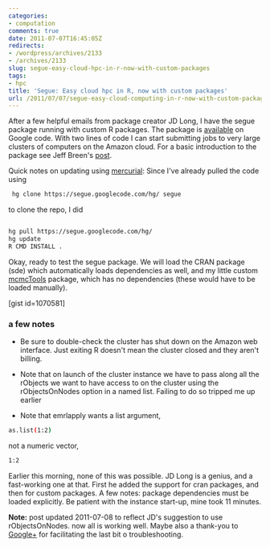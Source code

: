 ```yaml
---
categories:
- computation
comments: true
date: 2011-07-07T16:45:05Z
redirects:
- /wordpress/archives/2133
- /archives/2133
slug: segue-easy-cloud-hpc-in-r-now-with-custom-packages
tags:
- hpc
title: 'Segue: Easy cloud hpc in R, now with custom packages'
url: /2011/07/07/segue-easy-cloud-computing-in-r-now-with-custom-packages/
---
```


After a few helpful emails from package creator JD Long, I have the segue package running with custom R packages.  The package is [available](http://code.google.com/p/segue/source/checkout) on Google code.  With two lines of code I can start submitting jobs to very large clusters of computers on the Amazon cloud.  For a basic introduction to the package see Jeff Breen's [post](http://jeffreybreen.wordpress.com/2011/01/10/segue-r-to-amazon-elastic-mapreduce-hadoop/).

Quick notes on updating using [mercurial](http://mercurial.selenic.com/): Since I've already pulled the code using 

```bash
 hg clone https://segue.googlecode.com/hg/ segue 
```

to clone the repo, I did

```bash

hg pull https://segue.googlecode.com/hg/ 
hg update
R CMD INSTALL .

```


Okay, ready to test the segue package.  We will load the CRAN package (sde) which automatically loads dependencies as well, and my little custom [mcmcTools](https://github.com/cboettig/mcmcTools) package, which has no dependencies (these would have to be loaded manually).  

[gist id=1070581]



###  a few notes 





	
  * Be sure to double-check the cluster has shut down on the Amazon web interface.  Just exiting R doesn't mean the cluster closed and they aren't billing. 

	
  * Note that on launch of the cluster instance we have to pass along all the rObjects we want to have access to on the cluster using the rObjectsOnNodes option in a named list.  Failing to do so tripped me up earlier 

	
  * Note that emrlapply wants a list argument, 


```bash
as.list(1:2)
```

not a numeric vector, 

```bash
1:2
```



Earlier this morning, none of this was possible.  JD Long is a genius, and a fast-working one at that.  First he added the support for cran packages, and then for custom packages.  A few notes: package dependencies must be loaded explicitly.  Be patient with the instance start-up, mine took 11 minutes.  

**Note:** post updated 2011-07-08 to reflect JD's suggestion to use rObjectsOnNodes. now all is working well. Maybe also a thank-you to [Google+](https://plus.google.com/) for facilitating the last bit o troubleshooting.   

